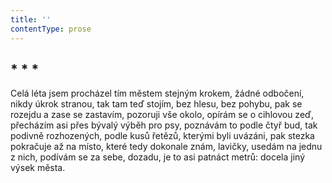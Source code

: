 ```yaml
---
title: ''
contentType: prose
---
```


<section>

## \* \* \*

Celá léta jsem procházel tím městem stejným krokem, žádné odbočení, nikdy úkrok stranou, tak tam teď stojím, bez hlesu, bez pohybu, pak se rozejdu a zase se zastavím, pozoruji vše okolo, opírám se o cihlovou zeď, přecházím asi přes bývalý výběh pro psy, poznávám to podle čtyř bud, tak podivně rozhozených, podle kusů řetězů, kterými byli uvázáni, pak stezka pokračuje až na místo, které tedy dokonale znám, lavičky, usedám na jednu z nich, podívám se za sebe, dozadu, je to asi patnáct metrů: docela jiný výsek města.

</section>
